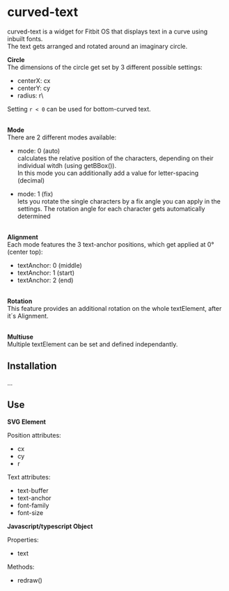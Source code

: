 curved-text
=
curved-text is a widget for Fitbit OS that displays text in a curve using inbuilt fonts.\
The text gets arranged and rotated around an imaginary circle.

**Circle**\
The dimensions of the circle get set by 3 different possible settings:
* centerX: cx
* centerY: cy
* radius: r\

Setting `r < 0` can be used for bottom-curved text.

\
**Mode**\
There are 2 different modes available:
* mode: 0 (auto)\
 calculates the relative position of the characters, depending on their individual witdh (using getBBox()).\
 In this mode you can additionally add a value for letter-spacing (decimal)
 
* mode: 1 (fix)\
 lets you rotate the single characters by a fix angle you can apply in the settings. The rotation angle for each character gets automatically determined

\
**Alignment**\
 Each mode features the 3 text-anchor positions, which get applied at 0° (center top):
 * textAnchor: 0 (middle)
 * textAnchor: 1 (start)
 * textAnchor: 2 (end)

\
 **Rotation**\
 This feature provides an additional rotation on the whole textElement, after it´s Alignment.

 \
 **Multiuse**\
 Multiple textElement can be set and defined independantly.


Installation
-

...

Use
-
**SVG Element**

Position attributes:

* cx 
* cy
* r

Text attributes:

* text-buffer
* text-anchor
* font-family
* font-size

**Javascript/typescript Object**

Properties:
* text

Methods:
* redraw()
